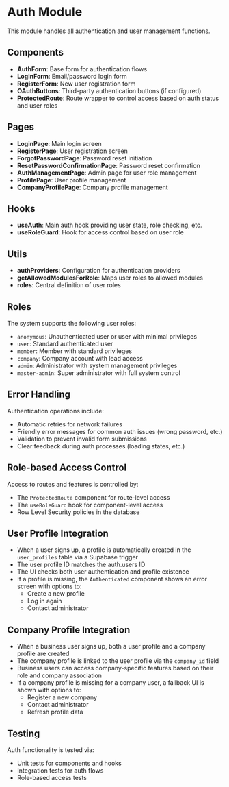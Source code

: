 
# Auth Module

This module handles all authentication and user management functions.

## Components

- **AuthForm**: Base form for authentication flows
- **LoginForm**: Email/password login form
- **RegisterForm**: New user registration form
- **OAuthButtons**: Third-party authentication buttons (if configured)
- **ProtectedRoute**: Route wrapper to control access based on auth status and user roles

## Pages

- **LoginPage**: Main login screen
- **RegisterPage**: User registration screen
- **ForgotPasswordPage**: Password reset initiation
- **ResetPasswordConfirmationPage**: Password reset confirmation
- **AuthManagementPage**: Admin page for user role management
- **ProfilePage**: User profile management
- **CompanyProfilePage**: Company profile management

## Hooks

- **useAuth**: Main auth hook providing user state, role checking, etc.
- **useRoleGuard**: Hook for access control based on user role

## Utils

- **authProviders**: Configuration for authentication providers
- **getAllowedModulesForRole**: Maps user roles to allowed modules
- **roles**: Central definition of user roles

## Roles

The system supports the following user roles:

- `anonymous`: Unauthenticated user or user with minimal privileges
- `user`: Standard authenticated user
- `member`: Member with standard privileges
- `company`: Company account with lead access
- `admin`: Administrator with system management privileges
- `master-admin`: Super administrator with full system control

## Error Handling

Authentication operations include:
- Automatic retries for network failures
- Friendly error messages for common auth issues (wrong password, etc.)
- Validation to prevent invalid form submissions
- Clear feedback during auth processes (loading states, etc.)

## Role-based Access Control

Access to routes and features is controlled by:
- The `ProtectedRoute` component for route-level access
- The `useRoleGuard` hook for component-level access
- Row Level Security policies in the database

## User Profile Integration

- When a user signs up, a profile is automatically created in the `user_profiles` table via a Supabase trigger
- The user profile ID matches the auth.users ID
- The UI checks both user authentication and profile existence
- If a profile is missing, the `Authenticated` component shows an error screen with options to:
  - Create a new profile
  - Log in again
  - Contact administrator

## Company Profile Integration

- When a business user signs up, both a user profile and a company profile are created
- The company profile is linked to the user profile via the `company_id` field
- Business users can access company-specific features based on their role and company association
- If a company profile is missing for a company user, a fallback UI is shown with options to:
  - Register a new company
  - Contact administrator
  - Refresh profile data

## Testing

Auth functionality is tested via:
- Unit tests for components and hooks
- Integration tests for auth flows
- Role-based access tests
